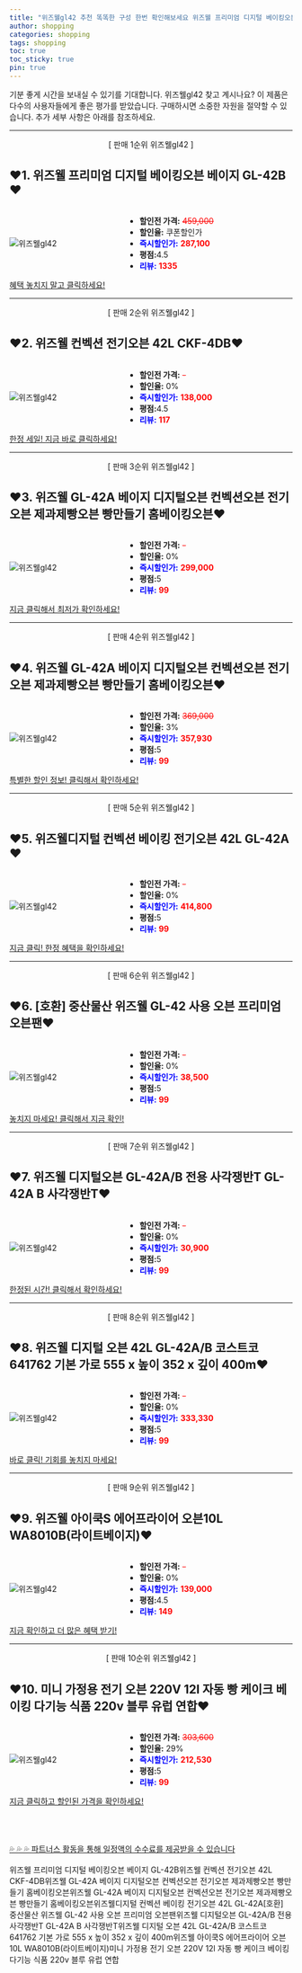 ```yaml
---
title: "위즈웰gl42 추천 똑똑한 구성 한번 확인해보세요 위즈웰 프리미엄 디지털 베이킹오븐 베이지"
author: shopping
categories: shopping
tags: shopping
toc: true
toc_sticky: true
pin: true
---
```

기분 좋게 시간을 보내실 수 있기를 기대합니다. 위즈웰gl42 찾고 계시나요? 이 제품은 다수의 사용자들에게 좋은 평가를 받았습니다. 구매하시면 소중한 자원을 절약할 수 있습니다. 추가 세부 사항은 아래를 참조하세요.

---
<p class="toplist" style="margin: 0 auto; display: block; width: fit-content;">[ 판매 1순위 위즈웰gl42 ]</p>

<h2><strong>❤️1. 위즈웰 프리미엄 디지털 베이킹오븐 베이지 GL-42B❤️</strong></h2>

<div style="display: flex; align-items: center;">
    <div style="flex: 0.4;">
        <img src="https://thumbnail6.coupangcdn.com/thumbnails/remote/230x230ex/image/retail/images/1297991198487086-36bbba93-e308-41d4-baa1-fac56ed8c52e.jpg" alt="위즈웰gl42" style="max-width: 100%;">
    </div>
    <div style="flex: 0.6; margin-left: 10px;">
        <ul>
            <li><strong>할인전 가격:</strong> <del style="color: red;">459,000</del></li>
            <li><strong>할인율:</strong> 쿠폰할인가</li>
            <li><span style='color:blue'><strong>즉시할인가:</strong></span> <span style='color:red'><strong>287,100</strong></span></li>
            <li><strong>평점:</strong>4.5</li>
            <li><span style='color:blue'><strong>리뷰:</strong></span> <span style='color:red'><strong>1335</strong></span></li>
        </ul>
    </div>
</div>
<div class="center">
    <a href="https://William4Davisa.github.io?lptag=AF9450613&subid=githubio&pageKey=48580487&traceid=V0-153&itemId=171737346&vendorItemId=3411518609" class="myButton">
        혜택 놓치지 말고 클릭하세요!
    </a>
</div>


---
<p class="toplist" style="margin: 0 auto; display: block; width: fit-content;">[ 판매 2순위 위즈웰gl42 ]</p>

<h2><strong>❤️2. 위즈웰 컨벡션 전기오븐 42L CKF-4DB❤️</strong></h2>

<div style="display: flex; align-items: center;">
    <div style="flex: 0.4;">
        <img src="https://thumbnail9.coupangcdn.com/thumbnails/remote/230x230ex/image/retail/images/936867818122255-a72d573e-7f59-442f-ba02-e7ae0d320798.jpg" alt="위즈웰gl42" style="max-width: 100%;">
    </div>
    <div style="flex: 0.6; margin-left: 10px;">
        <ul>
            <li><strong>할인전 가격:</strong> <del style="color: red;">-</del></li>
            <li><strong>할인율:</strong> 0%</li>
            <li><span style='color:blue'><strong>즉시할인가:</strong></span> <span style='color:red'><strong>138,000</strong></span></li>
            <li><strong>평점:</strong>4.5</li>
            <li><span style='color:blue'><strong>리뷰:</strong></span> <span style='color:red'><strong>117</strong></span></li>
        </ul>
    </div>
</div>
<div class="center">
    <a href="https://William4Davisa.github.io?lptag=AF9450613&subid=githubio&pageKey=6139339934&traceid=V0-153&itemId=11763709263&vendorItemId=79037512971" class="myButton">
        한정 세일! 지금 바로 클릭하세요!
    </a>
</div>


---
<p class="toplist" style="margin: 0 auto; display: block; width: fit-content;">[ 판매 3순위 위즈웰gl42 ]</p>

<h2><strong>❤️3. 위즈웰 GL-42A 베이지 디지털오븐 컨벡션오븐 전기오븐 제과제빵오븐 빵만들기 홈베이킹오븐❤️</strong></h2>

<div style="display: flex; align-items: center;">
    <div style="flex: 0.4;">
        <img src="https://thumbnail10.coupangcdn.com/thumbnails/remote/230x230ex/image/vendor_inventory/fd75/c14b84ad19e17abbf53c131ddc7b370ffe9d62ae03f7635e33fd1fa3dfda.jpg" alt="위즈웰gl42" style="max-width: 100%;">
    </div>
    <div style="flex: 0.6; margin-left: 10px;">
        <ul>
            <li><strong>할인전 가격:</strong> <del style="color: red;">-</del></li>
            <li><strong>할인율:</strong> 0%</li>
            <li><span style='color:blue'><strong>즉시할인가:</strong></span> <span style='color:red'><strong>299,000</strong></span></li>
            <li><strong>평점:</strong>5</li>
            <li><span style='color:blue'><strong>리뷰:</strong></span> <span style='color:red'><strong>99</strong></span></li>
        </ul>
    </div>
</div>
<div class="center">
    <a href="https://William4Davisa.github.io?lptag=AF9450613&subid=githubio&pageKey=6636777116&traceid=V0-153&itemId=15154669190&vendorItemId=80577830353" class="myButton">
        지금 클릭해서 최저가 확인하세요!
    </a>
</div>


---
<p class="toplist" style="margin: 0 auto; display: block; width: fit-content;">[ 판매 4순위 위즈웰gl42 ]</p>

<h2><strong>❤️4. 위즈웰 GL-42A 베이지 디지털오븐 컨벡션오븐 전기오븐 제과제빵오븐 빵만들기 홈베이킹오븐❤️</strong></h2>

<div style="display: flex; align-items: center;">
    <div style="flex: 0.4;">
        <img src="https://thumbnail8.coupangcdn.com/thumbnails/remote/230x230ex/image/vendor_inventory/4b38/ab33e80617438d4f2269db3ccdca405e941f1936bdc470f5cadd25cc87bd.jpg" alt="위즈웰gl42" style="max-width: 100%;">
    </div>
    <div style="flex: 0.6; margin-left: 10px;">
        <ul>
            <li><strong>할인전 가격:</strong> <del style="color: red;">369,000</del></li>
            <li><strong>할인율:</strong> 3%</li>
            <li><span style='color:blue'><strong>즉시할인가:</strong></span> <span style='color:red'><strong>357,930</strong></span></li>
            <li><strong>평점:</strong>5</li>
            <li><span style='color:blue'><strong>리뷰:</strong></span> <span style='color:red'><strong>99</strong></span></li>
        </ul>
    </div>
</div>
<div class="center">
    <a href="https://William4Davisa.github.io?lptag=AF9450613&subid=githubio&pageKey=6638566807&traceid=V0-153&itemId=15166433222&vendorItemId=82167131017" class="myButton">
        특별한 할인 정보! 클릭해서 확인하세요!
    </a>
</div>


---
<p class="toplist" style="margin: 0 auto; display: block; width: fit-content;">[ 판매 5순위 위즈웰gl42 ]</p>

<h2><strong>❤️5. 위즈웰디지털 컨벡션 베이킹 전기오븐 42L GL-42A❤️</strong></h2>

<div style="display: flex; align-items: center;">
    <div style="flex: 0.4;">
        <img src="https://thumbnail9.coupangcdn.com/thumbnails/remote/230x230ex/image/vendor_inventory/c0d8/1d4dcc1f4b21aa62d29e7ffed779e197d4765f52951c2e51f1ec026519d9.jpg" alt="위즈웰gl42" style="max-width: 100%;">
    </div>
    <div style="flex: 0.6; margin-left: 10px;">
        <ul>
            <li><strong>할인전 가격:</strong> <del style="color: red;">-</del></li>
            <li><strong>할인율:</strong> 0%</li>
            <li><span style='color:blue'><strong>즉시할인가:</strong></span> <span style='color:red'><strong>414,800</strong></span></li>
            <li><strong>평점:</strong>5</li>
            <li><span style='color:blue'><strong>리뷰:</strong></span> <span style='color:red'><strong>99</strong></span></li>
        </ul>
    </div>
</div>
<div class="center">
    <a href="https://William4Davisa.github.io?lptag=AF9450613&subid=githubio&pageKey=8136894920&traceid=V0-153&itemId=23115051604&vendorItemId=90148263141" class="myButton">
        지금 클릭! 한정 혜택을 확인하세요!
    </a>
</div>


---
<p class="toplist" style="margin: 0 auto; display: block; width: fit-content;">[ 판매 6순위 위즈웰gl42 ]</p>

<h2><strong>❤️6. [호환] 중산물산 위즈웰 GL-42 사용 오븐 프리미엄 오븐팬❤️</strong></h2>

<div style="display: flex; align-items: center;">
    <div style="flex: 0.4;">
        <img src="https://thumbnail6.coupangcdn.com/thumbnails/remote/230x230ex/image/vendor_inventory/8157/54c9436e32544ab062f8c12652c2b3ed11b19e6f11a67a7a3bc995a14e11.jpg" alt="위즈웰gl42" style="max-width: 100%;">
    </div>
    <div style="flex: 0.6; margin-left: 10px;">
        <ul>
            <li><strong>할인전 가격:</strong> <del style="color: red;">-</del></li>
            <li><strong>할인율:</strong> 0%</li>
            <li><span style='color:blue'><strong>즉시할인가:</strong></span> <span style='color:red'><strong>38,500</strong></span></li>
            <li><strong>평점:</strong>5</li>
            <li><span style='color:blue'><strong>리뷰:</strong></span> <span style='color:red'><strong>99</strong></span></li>
        </ul>
    </div>
</div>
<div class="center">
    <a href="https://William4Davisa.github.io?lptag=AF9450613&subid=githubio&pageKey=6883965806&traceid=V0-153&itemId=16505559019&vendorItemId=83693073697" class="myButton">
        놓치지 마세요! 클릭해서 지금 확인!
    </a>
</div>


---
<p class="toplist" style="margin: 0 auto; display: block; width: fit-content;">[ 판매 7순위 위즈웰gl42 ]</p>

<h2><strong>❤️7. 위즈웰 디지털오븐 GL-42A/B 전용 사각쟁반T GL-42A B 사각쟁반T❤️</strong></h2>

<div style="display: flex; align-items: center;">
    <div style="flex: 0.4;">
        <img src="https://thumbnail8.coupangcdn.com/thumbnails/remote/230x230ex/image/vendor_inventory/18ad/ce58a61b42295c94f7b5ec7736a724a82ca1a15025cd345eac5858d54694.png" alt="위즈웰gl42" style="max-width: 100%;">
    </div>
    <div style="flex: 0.6; margin-left: 10px;">
        <ul>
            <li><strong>할인전 가격:</strong> <del style="color: red;">-</del></li>
            <li><strong>할인율:</strong> 0%</li>
            <li><span style='color:blue'><strong>즉시할인가:</strong></span> <span style='color:red'><strong>30,900</strong></span></li>
            <li><strong>평점:</strong>5</li>
            <li><span style='color:blue'><strong>리뷰:</strong></span> <span style='color:red'><strong>99</strong></span></li>
        </ul>
    </div>
</div>
<div class="center">
    <a href="https://William4Davisa.github.io?lptag=AF9450613&subid=githubio&pageKey=7995019637&traceid=V0-153&itemId=22234385460&vendorItemId=90164727707" class="myButton">
        한정된 시간! 클릭해서 확인하세요!
    </a>
</div>


---
<p class="toplist" style="margin: 0 auto; display: block; width: fit-content;">[ 판매 8순위 위즈웰gl42 ]</p>

<h2><strong>❤️8. 위즈웰 디지털 오븐 42L GL-42A/B 코스트코 641762 기본 가로 555 x 높이 352 x 깊이 400m❤️</strong></h2>

<div style="display: flex; align-items: center;">
    <div style="flex: 0.4;">
        <img src="https://thumbnail9.coupangcdn.com/thumbnails/remote/230x230ex/image/vendor_inventory/bd45/6699ffeab3b7fd55ad479f2387f0861770ed06617837da713d1ea253948a.jpeg" alt="위즈웰gl42" style="max-width: 100%;">
    </div>
    <div style="flex: 0.6; margin-left: 10px;">
        <ul>
            <li><strong>할인전 가격:</strong> <del style="color: red;">-</del></li>
            <li><strong>할인율:</strong> 0%</li>
            <li><span style='color:blue'><strong>즉시할인가:</strong></span> <span style='color:red'><strong>333,330</strong></span></li>
            <li><strong>평점:</strong>5</li>
            <li><span style='color:blue'><strong>리뷰:</strong></span> <span style='color:red'><strong>99</strong></span></li>
        </ul>
    </div>
</div>
<div class="center">
    <a href="https://William4Davisa.github.io?lptag=AF9450613&subid=githubio&pageKey=8215411671&traceid=V0-153&itemId=23596433052&vendorItemId=90622489335" class="myButton">
        바로 클릭! 기회를 놓치지 마세요!
    </a>
</div>


---
<p class="toplist" style="margin: 0 auto; display: block; width: fit-content;">[ 판매 9순위 위즈웰gl42 ]</p>

<h2><strong>❤️9. 위즈웰 아이쿡S 에어프라이어 오븐10L WA8010B(라이트베이지)❤️</strong></h2>

<div style="display: flex; align-items: center;">
    <div style="flex: 0.4;">
        <img src="https://thumbnail6.coupangcdn.com/thumbnails/remote/230x230ex/image/vendor_inventory/b4d0/68bfa2cff5c0070c83a89dc2b36b3d7bdf1db62b2eeec34a493951c9fed6.jpg" alt="위즈웰gl42" style="max-width: 100%;">
    </div>
    <div style="flex: 0.6; margin-left: 10px;">
        <ul>
            <li><strong>할인전 가격:</strong> <del style="color: red;">-</del></li>
            <li><strong>할인율:</strong> 0%</li>
            <li><span style='color:blue'><strong>즉시할인가:</strong></span> <span style='color:red'><strong>139,000</strong></span></li>
            <li><strong>평점:</strong>4.5</li>
            <li><span style='color:blue'><strong>리뷰:</strong></span> <span style='color:red'><strong>149</strong></span></li>
        </ul>
    </div>
</div>
<div class="center">
    <a href="https://William4Davisa.github.io?lptag=AF9450613&subid=githubio&pageKey=194087511&traceid=V0-153&itemId=556250746&vendorItemId=78396613421" class="myButton">
        지금 확인하고 더 많은 혜택 받기!
    </a>
</div>


---
<p class="toplist" style="margin: 0 auto; display: block; width: fit-content;">[ 판매 10순위 위즈웰gl42 ]</p>

<h2><strong>❤️10. 미니 가정용 전기 오븐 220V 12l 자동 빵 케이크 베이킹 다기능 식품 220v 블루 유럽 ​​연합❤️</strong></h2>

<div style="display: flex; align-items: center;">
    <div style="flex: 0.4;">
        <img src="https://thumbnail10.coupangcdn.com/thumbnails/remote/230x230ex/image/vendor_inventory/6135/b956aabdc0294088fc9f8f4af6d6db64dd7014853c479949d850d2ff1e9c.jpg" alt="위즈웰gl42" style="max-width: 100%;">
    </div>
    <div style="flex: 0.6; margin-left: 10px;">
        <ul>
            <li><strong>할인전 가격:</strong> <del style="color: red;">303,600</del></li>
            <li><strong>할인율:</strong> 29%</li>
            <li><span style='color:blue'><strong>즉시할인가:</strong></span> <span style='color:red'><strong>212,530</strong></span></li>
            <li><strong>평점:</strong>5</li>
            <li><span style='color:blue'><strong>리뷰:</strong></span> <span style='color:red'><strong>99</strong></span></li>
        </ul>
    </div>
</div>
<div class="center">
    <a href="https://William4Davisa.github.io?lptag=AF9450613&subid=githubio&pageKey=6846735419&traceid=V0-153&itemId=16296769907&vendorItemId=85356774508" class="myButton">
        지금 클릭하고 할인된 가격을 확인하세요!
    </a>
</div>

<br><br><br>[💦 💦 💦 파트너스 활동을 통해 일정액의 수수료를 제공받을 수 있습니다](https://link.coupang.com/a/bcpT2c)<br><br>위즈웰 프리미엄 디지털 베이킹오븐 베이지 GL-42B위즈웰 컨벡션 전기오븐 42L CKF-4DB위즈웰 GL-42A 베이지 디지털오븐 컨벡션오븐 전기오븐 제과제빵오븐 빵만들기 홈베이킹오븐위즈웰 GL-42A 베이지 디지털오븐 컨벡션오븐 전기오븐 제과제빵오븐 빵만들기 홈베이킹오븐위즈웰디지털 컨벡션 베이킹 전기오븐 42L GL-42A[호환] 중산물산 위즈웰 GL-42 사용 오븐 프리미엄 오븐팬위즈웰 디지털오븐 GL-42A/B 전용 사각쟁반T GL-42A B 사각쟁반T위즈웰 디지털 오븐 42L GL-42A/B 코스트코 641762 기본 가로 555 x 높이 352 x 깊이 400m위즈웰 아이쿡S 에어프라이어 오븐10L WA8010B(라이트베이지)미니 가정용 전기 오븐 220V 12l 자동 빵 케이크 베이킹 다기능 식품 220v 블루 유럽 ​​연합